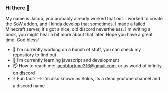 ### Hi there 👋

My name is Jacob, you probably already worked that out. I worked to create the SoW addon, and I kinda develop that sometimes. I made a failed Minecraft server, it's got a nice, old discord nevertheless. I'm writing a book, you might hear a bit more about that later. Hope you have a great time. God bless!

- 🔭 I’m currently working on a bunch of stuff, you can check my repository to find out
- 🌱 I’m currently learning javascript and development
- 📫 How to reach me: jacobfortune316@gmail.com, or as world.of.infinity on discord
- ⚡ Fun fact: 
--> I'm also known as Solos, its a dead youtube channel and a discord name
